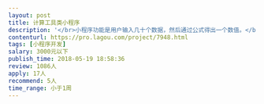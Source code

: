 ```yaml
---                
layout: post       
title: 计算工具类小程序           
description: '</br>小程序功能是用户输入几十个数据，然后通过公式得出一个数值。</br>后台保存用户的输入，避免用户每次得重新输。</br>用激励式视频广告插件保证用户看了广告才能得到结果。</br>'     
contenturl: https://pro.lagou.com/project/7948.html      
tags: [小程序开发]            
salary: 3000元以下          
publish_time: 2018-05-19 18:58:36         
review: 1086人                   
apply: 17人                   
recommend: 5人                   
time_range: 小于1周              
---                 
```


